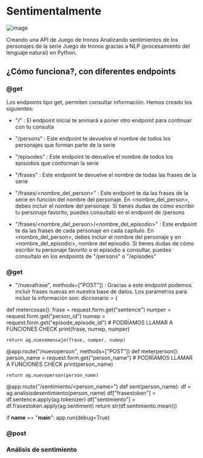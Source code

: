 # Sentimentalmente
![image](https://user-images.githubusercontent.com/92324979/143914925-424545e1-2732-44d1-bc9b-215de1b214ae.png)

Creando una API de Juego de tronos
Analizando sentimientos de los personajes de la serie Juego de tronos gracias a NLP (procesamiento del lenguaje natural) en Python.

## ¿Cómo funciona?, con diferentes endpoints
### @get
Los endpoints tipo get, permiten consultar información. Hemos creado los siguientes: 
- "/" :
El endpoint inicial te animará a poner otro endpoint para continuar con tu consulta

- "/persons" :
Este endpoint te devuelve el nombre de todos los personajes que forman parte de la serie

- "/episodes" :
Este endpoint te devuelve el nombre de todos los episodios que conforman la serie

- "/frases" :
Este endpoint te devuelve el nombre de todas las frases de la serie

- "/frases/<nombre_del_person>" :
Este endpoint te da las frases de la serie en función del nombre del personaje. En <nombre_del_person>, debes incluir el nombre del personaje. Si tienes dudas de cómo escribir tu personaje favorito, puedes consultalo en el endpoint de /persons


- "/frases/<nombre_del_person>/<nombre_del_episodio>" :
Este endpoint te da las frases de cada personaje en cada capítulo. En <nombre_del_person>, debes incluir el nombre del personaje y en <nombre_del_episodio>, nombre del episodio. Si tienes dudas de cómo escribir tu personaje favorito o el episodio a consultar, puedes consultalo en los endpoints de "/persons" o "/episodes"


### @get
- "/nuevafrase", methods=["POST"]) :
Gracias a este endpoint podemos incluir frases nuevas en nuestra base de datos. Los parámetros para incluir la información son:
diccionario = {

def metercosas():
    frase = request.form.get("sentence")
    numper = request.form.get("person_id")
    numep = request.form.get("episode_episode_id")
    # PODRÍAMOS LLAMAR A FUNCIONES CHECK
    print(frase, numep, numper)

    return ag.nuevomensaje(frase, numper, numep)

@app.route("/nuevoperson", methods=["POST"])
def meterperson():
    person_name = request.form.get("person_name")
    # PODRÍAMOS LLAMAR A FUNCIONES CHECK
    print(person_name)

    return ag.nuevoperson(person_name)


@app.route("/sentimiento/<person_name>")
def sent(person_name):
    df = ag.analisisdesentimiento(person_name)
    df["frasestoken"] = df.sentence.apply(ag.tokenizer)
    df["sentimiento"] = df.frasestoken.apply(ag.sentiment)
    return str(df.sentimiento.mean())
 



if __name__ == "__main__":
    app.run(debug=True)


### @post


### Análisis de sentimiento


